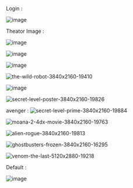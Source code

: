 
Login :

![image](https://github.com/user-attachments/assets/691b9af8-5dee-44d3-8715-e8f8d7ecbd32)


Theator Image :

![image](https://github.com/user-attachments/assets/f47e95a3-0d3c-4f50-a84f-782fa84e736c)

![image](https://github.com/user-attachments/assets/e13026ab-9b29-44bc-8995-14e2ee470df7)


![image](https://github.com/user-attachments/assets/73c645ec-e742-46d9-940d-5c8b892d2d22)


![the-wild-robot-3840x2160-19410](https://github.com/user-attachments/assets/01a9c07d-75cc-4531-b720-1a6ece016484)

![image](https://github.com/user-attachments/assets/ceebbe72-b926-414a-b076-29572856b321)

![secret-level-poster-3840x2160-19826](https://github.com/user-attachments/assets/bd2ba20e-2a51-492c-bcb2-81231de66d5f)


avenger :
![secret-level-prime-3840x2160-19884](https://github.com/user-attachments/assets/da4c38ab-265b-4af1-b961-2204f2eb291c)

![moana-2-4dx-movie-3840x2160-19763](https://github.com/user-attachments/assets/42079b8d-0e40-43cb-8642-758972f11b14)

![alien-rogue-3840x2160-19813](https://github.com/user-attachments/assets/e1eca3ee-593c-47a8-8cbc-f577a6c65025)



![ghostbusters-frozen-3840x2160-16295](https://github.com/user-attachments/assets/ca2cd65e-e63e-48c6-85c9-0ff9ecc1ea57)


![venom-the-last-5120x2880-19218](https://github.com/user-attachments/assets/02061421-30be-46c4-9c58-4bd4f89cd32a)





Default :

![image](https://github.com/user-attachments/assets/eea04eb6-fdb8-477f-99b8-e4b2150c7421)
